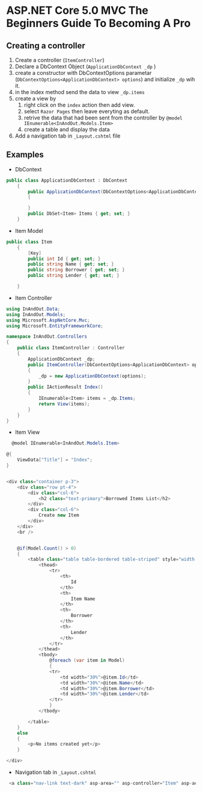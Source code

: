 # ASP.NET Core 5.0 MVC The Beginners Guide To Becoming A Pro

## Creating a controller

1. Create a controller (`ItemController`)
1. Declare a DbContext Object (`ApplicationDbContext _dp` )
1. create a constructor with DbContextOptions parametar (`DbContextOptions<ApplicationDbContext> options`) and initialize `_dp` wih it.
1. in the index method send the data to view `_dp.items`
1. create a view by
    1. right click on the `index` action then add view.
    1. select `Razor Pages`  then leave everyting as default.
    1. retrive the data that had been sent from the controller by `@model IEnumerable<InAndOut.Models.Item>`
    1. create a table and display the data
1. Add a navigation tab in `_Layout.cshtml` file

## Examples

- DbContext

```C#
public class ApplicationDbContext : DbContext
    {
        public ApplicationDbContext(DbContextOptions<ApplicationDbContext> options) : base(options)
        {

        }
        public DbSet<Item> Items { get; set; }
    }
```

- Item Model

```C#
public class Item
    {
        [Key]
        public int Id { get; set; }
        public string Name { get; set; }
        public string Borrower { get; set; }
        public string Lender { get; set; }

    }
```

- Item Controller

```c#
using InAndOut.Data;
using InAndOut.Models;
using Microsoft.AspNetCore.Mvc;
using Microsoft.EntityFrameworkCore;

namespace InAndOut.Controllers
{
    public class ItemController : Controller
    {
        ApplicationDbContext _dp;
        public ItemController(DbContextOptions<ApplicationDbContext> options)
        {
            _dp = new ApplicationDbContext(options);
        }
        public IActionResult Index()
        {
            IEnumerable<Item> items = _dp.Items;
            return View(items);
        }
    }
}

```

- Item View

```C#
  @model IEnumerable<InAndOut.Models.Item>

@{
    ViewData["Title"] = "Index";
}


<div class="container p-3">
    <div class="row pt-4">
        <div class="col-6">
            <h2 class="text-primary">Borrowed Items List</h2>
        </div>
        <div class="col-6">
            Create new Item
        </div>
    </div>
    <br />


    @if(Model.Count() > 0)
    {
        <table class="table table-bordered table-striped" style="width:100%">
            <thead>
                <tr>
                    <th>
                        Id
                    </th>
                    <th>
                        Item Name
                    </th>
                    <th>
                        Borrower
                    </th>
                    <th>
                        Lender
                    </th>
                </tr>
            </thead>
            <tbody>
                @foreach (var item in Model)
                {
                <tr>
                    <td width="30%">@item.Id</td>
                    <td width="30%">@item.Name</td>
                    <td width="30%">@item.Borrower</td>
                    <td width="30%">@item.Lender</td>
                </tr>
                }
            </tbody>

        </table>
    }
    else
    {
        <p>No items created yet</p>
    }

</div>
```

- Navigation tab in `_Layout.cshtml`

```C#
 <a class="nav-link text-dark" asp-area="" asp-controller="Item" asp-action="Index">Items</a>
```
